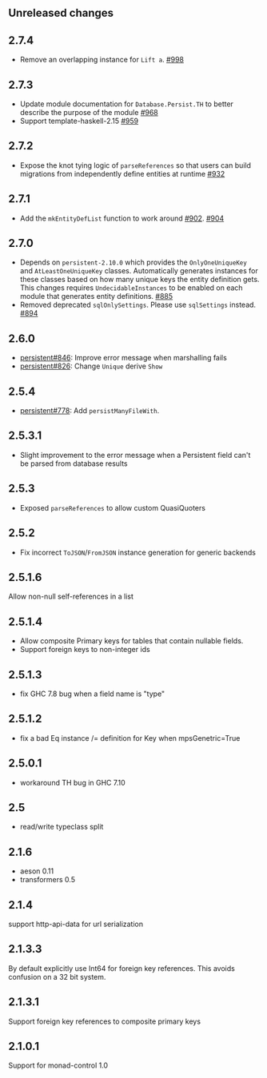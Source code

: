 ## Unreleased changes

## 2.7.4

* Remove an overlapping instance for `Lift a`. [#998](https://github.com/yesodweb/persistent/pull/998)

## 2.7.3

* Update module documentation for `Database.Persist.TH` to better describe the purpose of the module [#968](https://github.com/yesodweb/persistent/pull/968)
* Support template-haskell-2.15 [#959](https://github.com/yesodweb/persistent/pull/959)

## 2.7.2

* Expose the knot tying logic of `parseReferences` so that users can build
  migrations from independently define entities at runtime [#932](https://github.com/yesodweb/persistent/pull/932)

## 2.7.1

* Add the `mkEntityDefList` function to work around [#902](https://github.com/yesodweb/persistent/issues/902). [#904](https://github.com/yesodweb/persistent/pull/904)

## 2.7.0

* Depends on `persistent-2.10.0` which provides the `OnlyOneUniqueKey` and `AtLeastOneUniqueKey` classes. Automatically generates instances for these classes based on how many unique keys the entity definition gets. This changes requires `UndecidableInstances` to be enabled on each module that generates entity definitions. [#885](https://github.com/yesodweb/persistent/pull/885)
* Removed deprecated `sqlOnlySettings`. Please use `sqlSettings` instead. [#894](https://github.com/yesodweb/persistent/pull/894)

## 2.6.0
* [persistent#846](https://github.com/yesodweb/persistent/pull/846): Improve error message when marshalling fails
* [persistent#826](https://github.com/yesodweb/persistent/pull/826): Change `Unique` derive `Show`

## 2.5.4

* [persistent#778](https://github.com/yesodweb/persistent/issues/778): Add `persistManyFileWith`.

## 2.5.3.1

* Slight improvement to the error message when a Persistent field can't be parsed from database results

## 2.5.3

* Exposed `parseReferences` to allow custom QuasiQuoters

## 2.5.2

* Fix incorrect `ToJSON`/`FromJSON` instance generation for generic
  backends

## 2.5.1.6

Allow non-null self-references in a list

## 2.5.1.4

* Allow composite Primary keys for tables that contain nullable fields.
* Support foreign keys to non-integer ids

## 2.5.1.3

* fix GHC 7.8 bug when a field name is "type"

## 2.5.1.2

* fix a bad Eq instance /= definition for Key when mpsGenetric=True

## 2.5.0.1

* workaround TH bug in GHC 7.10

## 2.5

* read/write typeclass split

## 2.1.6

* aeson 0.11
* transformers 0.5
## 2.1.4

support http-api-data for url serialization

## 2.1.3.3

By default explicitly use Int64 for foreign key references.
This avoids confusion on a 32 bit system.

## 2.1.3.1

Support foreign key references to composite primary keys

## 2.1.0.1

Support for monad-control 1.0
